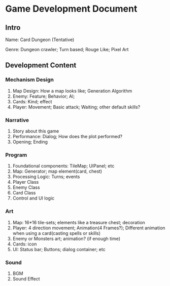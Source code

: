 # Game Development Document

## Intro

Name: Card Dungeon (Tentative)

Genre: Dungeon crawler; Turn based; Rouge Like; Pixel Art

## Development Content

### Mechanism Design

1. Map Design: How a map looks like; Generation Algorithm
2. Enemy: Feature; Behavior; AI;
3. Cards: Kind; effect
4. Player: Movement; Basic attack; Waiting; other default skills?

### Narrative

1. Story about this game
2. Performance: Dialog; How does the plot performed? 
3. Opening; Ending

### Program

1. Foundational components: TileMap; UIPanel; etc
2. Map: Generator; map element(card, chest)
3. Processing Logic: Turns; events
4. Player Class
5. Enemy Class
6. Card Class
7. Control and UI logic

### Art

1. Map: 16*16 tile-sets; elements like a treasure chest; decoration
2. Player: 4 direction movement; Animation(4 Frames?); Different animation when using a card(casting spells or skills)
3. Enemy or Monsters art; animation? (if enough time)
4. Cards: icon
5. UI: Status bar; Buttons; dialog container; etc

### Sound

1. BGM
2. Sound Effect